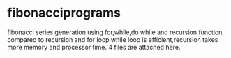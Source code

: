 # fibonacciprograms
fibonacci series generation using for,while,do while and recursion function,
compared to recursion and for loop while loop is efficient,recursion takes more memory and processor time.
4 files are attached here.
